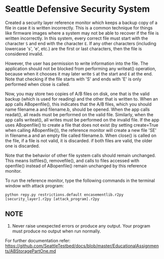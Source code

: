 # Seattle Defensive Security System
Created a security layer reference monitor which keeps a backup copy of a file in case it is written incorrectly. This is a common technique for things like firmware images where a system may not be able to recover if the file is written incorrectly. In this system, every correct file must start with the character `S` and end with the character `E`. If any other characters (including lowercase 's', 'e', etc.) are the first or last characters, then the file is considered invalid.

However, the user has permission to write information into the file. The application should not be blocked from performing any writeat() operation, because when it chooses it may later write `S` at the start and `E` at the end. Note that checking if the file starts with 'S' and ends with 'E' is only performed when close is called.

Now, you may store two copies of A/B files on disk, one that is the valid backup (which is used for reading) and the other that is written to. When an app calls ABopenfile(), this indicates that the A/B files, which you should name filename.a and filename.b, should be opened.
When the app calls readat(), all reads must be performed on the valid file. Similarly, when the app calls writeat(), all writes must be performed on the invalid file. If the app uses ABopenfile() to create a file that does not exist (by setting create=True when calling ABopenfile()), the reference monitor will create a new file 'SE' in filename.a and an empty file called filename.b. When close() is called on the file, if a file is not valid, it is discarded. if both files are valid, the older one is discarded.

Note that the behavior of other file system calls should remain unchanged. This means listfiles(), removefile(), and calls to files accessed with openfile() instead of ABopenfile() remain unchanged by this reference monitor.

To run the reference monitor, type the following commands in the terminal window with attack program:

`python repy.py restrictions.default encasementlib.r2py [security_layer].r2py [attack_program].r2py`

## NOTE
1. Never raise unexpected errors or produce any output. Your program must produce no output when run normally.

For further documentation refer: https://github.com/SeattleTestbed/docs/blob/master/EducationalAssignments/ABStoragePartOne.md
